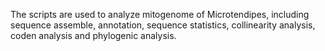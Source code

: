 The scripts are used to analyze mitogenome of Microtendipes, including sequence assemble, annotation, sequence statistics, collinearity analysis, coden analysis and phylogenic analysis.
